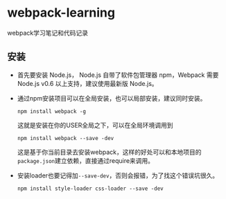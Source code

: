 # webpack-learning
webpack学习笔记和代码记录

## 安装
+ 首先要安装 Node.js， Node.js 自带了软件包管理器 npm，Webpack 需要 Node.js v0.6 以上支持，建议使用最新版 Node.js。

+ 通过npm安装项目可以在全局安装，也可以局部安装，建议同时安装。

	 `npm install webpack -g`

	这就是安装在你的USER全局之下，可以在全局环境调用到

	`npm install webpack --save -dev`

	这是基于你当前目录去安装webpack，这样的好处可以和本地项目的`package.json`建立依赖，直接通过require来调用。

+ 安装loader也要记得加`--save-dev`，否则会报错，为了找这个错误坑很久。

	 `npm install style-loader css-loader --save -dev`